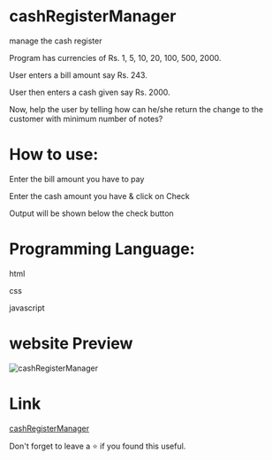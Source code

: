 # cashRegisterManager

manage the cash register

Program has currencies of Rs. 1, 5, 10, 20, 100, 500, 2000.

User enters a bill amount say Rs. 243.

User then enters a cash given say Rs. 2000.

Now, help the user by telling how can he/she return the change to the customer with minimum number of notes?

# How to use:
Enter the bill amount you have to pay 

Enter the cash amount you have & click on Check

Output will be shown below the check button

# Programming Language:
html

css

javascript

# website Preview
![cashRegisterManager](https://user-images.githubusercontent.com/50478681/151415322-3cf48fcb-8225-400c-88ba-f8d672c74317.png)

# Link
[cashRegisterManager](https://ahana001.github.io/Cash-Register-Manager.github.io/)

Don't forget to leave a ⭐ if you found this useful.
